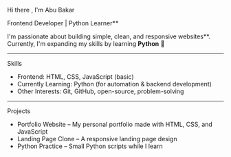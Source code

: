 Hi there , I'm Abu Bakar  

Frontend Developer | Python Learner**  

I'm passionate about building simple, clean, and responsive websites**.  
Currently, I'm expanding my skills by learning **Python** 🚀  

---

Skills
- Frontend: HTML, CSS, JavaScript (basic)  
- Currently Learning: Python (for automation & backend development)  
- Other Interests: Git, GitHub, open-source, problem-solving  

---

Projects
- Portfolio Website – My personal portfolio made with HTML, CSS, and JavaScript  
- Landing Page Clone – A responsive landing page design
- Python Practice – Small Python scripts while I learn 
<!---
AbuBakarSE/AbuBakarSE is a ✨ special ✨ repository because its `README.md` (this file) appears on your GitHub profile.
You can click the Preview link to take a look at your changes.
--->
